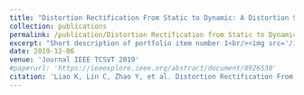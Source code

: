 ```yaml
---
title: "Distortion Rectification From Static to Dynamic: A Distortion Sequence Construction Perspective"
collection: publications
permalink: /publication/Distortion Rectification from Static to Dynamic
excerpt: "Short description of portfolio item number 1<br/><img src='/images/S2D.jpg'>"
date: 2019-12-06
venue: 'Journal IEEE TCSVT 2019'
#paperurl: 'https://ieeexplore.ieee.org/abstract/document/8926530'
citation: 'Liao K, Lin C, Zhao Y, et al. Distortion Rectification From Static to Dynamic: A Distortion Sequence Construction Perspective. IEEE Transactions on Circuits and Systems for Video Technology, 2019, 30(11): 3870-3882.'
---
```


